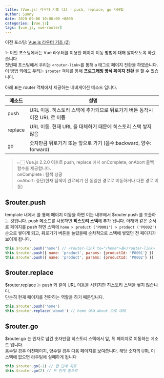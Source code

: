 ```yaml
---
title: (Vue.js) 라우터 기초 (3) - push, replace, go 사용법
author: Sunny
date: 2020-09-06 10:00:00 +0800
categories: [Vue.js]
tags: [vue.js, vue-router]
---
```


이전 포스팅: [Vue.js 라우터 기초 (2) ](https://sunny921.github.io/posts/vuejs-router-02/)

✨ 이번 포스팅에서는 Vue 라우터를 이용한 페이지 이동 방법에 대해 알아보도록 하겠습니다 <br/>
첫번째 포스팅에서 우리는 `<router-link>`를 통해 a 태그로 페이지 전환을 하였습니다. 이 방법 외에도 우리는 `$router` 객체를 통해 **프로그래밍 방식
페이지 전환** 을 할 수 있습니다. <br/>

아래 표는 router 객체에서 제공하는 네비게이션 메소드 입니다.

|메소드|설명|
|------|---|
|push |URL 이동. 히스토리 스택에 추가되므로 뒤로가기 버튼 동작시 이전 URL 로 이동|
|replace|URL 이동. 현재 URL 을 대체하기 때문에  히스토리 스택 쌓지 않음|
|go |숫자만큼 뒤로가기 또는 앞으로 가기 (음수:backward, 양수: forward)|

> 👉🏻 Vue.js 2.2.0 이후로 push, replace 에서 onComplete, onAbort 콜백 함수를 제공합니다. <br/>
> onComplete : 탐색 성공  <br/>
> onAbort: 중단(현재 탐색이 완료되기 전 동일한 경로로 이동하거나 다른 경로 이동)  <br/>


$router.push
-------------------
template 내에서 <route-link :to="path"> 를 통해 페이지 이동을 하면 이는 내부에서 $router.push 를 호출하는 것입니다. 
push 메소드를 사용하면 **히스토리 스택**에 추가 됩니다. 아래와 같은 순서로 페이지를 push 하면 스택에 `home > product ('P0001') > product ('P0002')`
순으로 쌓이게 되고, 뒤로가기 버튼을 눌렀을때 순차적으로 스택에 쌓였던 전 페이지가 보이게 됩니다. <br/>

```javascript
this.$router.push('home') // <router-link to="/home">홈</router-link>
this.$router.push({ name: 'product', params: {productId: 'P0001'} })
this.$router.push({ name: 'product', params: {productId: 'P0002'} })
```


$router.replace
-------------------
$router.replace 는 push 와 같이 URL 이동을 시키지만 히스토리 스택을 쌓지 않습니다. <br/>
단순히 현재 페이지를 전환하는 역할을 하기 때문입니다. <br/>

```javascript
this.$router.push('home')
this.$router.replace('about') // home 에서 about 으로 대체
```



$router.go
-------------------
$router.go 는 인자로 넘긴 숫자만큼 히스토리 스택에서 앞, 뒤 페이지로 이동하는 메소드 입니다. <br/>
음수일 경우 이전페이지, 양수일 경우 다음 페이지를 보여줍니다. 해당 숫자의 URL 이 스택에 없으면 라우팅에 실패하게 됩니다 <br/>

```javascript
this.$router.go(-1) // 한 단계 뒤로
this.$router.go(2) // 두 단계 앞으로
```
